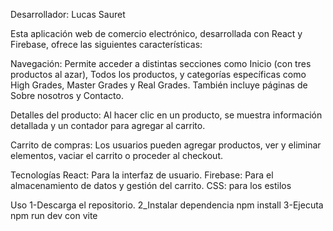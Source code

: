 Desarrollador: Lucas Sauret

Esta aplicación web de comercio electrónico, desarrollada con React y Firebase, ofrece las siguientes características:

Navegación: Permite acceder a distintas secciones como Inicio (con tres productos al azar), Todos los productos, y categorías específicas como High Grades, Master Grades y Real Grades. También incluye páginas de Sobre nosotros y Contacto.

Detalles del producto: Al hacer clic en un producto, se muestra información detallada y un contador para agregar al carrito.

Carrito de compras: Los usuarios pueden agregar productos, ver y eliminar elementos, vaciar el carrito o proceder al checkout.

Tecnologías
React: Para la interfaz de usuario.
Firebase: Para el almacenamiento de datos y gestión del carrito.
CSS: para los estilos

Uso
1-Descarga el repositorio.
2_Instalar dependencia npm install
3-Ejecuta npm run dev con vite

